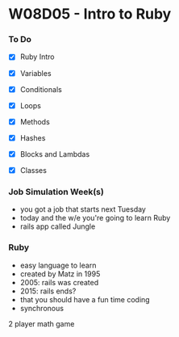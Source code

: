 # W08D05 - Intro to Ruby

### To Do
* [x] Ruby Intro
* [x] Variables
* [x] Conditionals
* [x] Loops
* [x] Methods
* [x] Hashes
* [x] Blocks and Lambdas
* [x] Classes


### Job Simulation Week(s)
* you got a job that starts next Tuesday
* today and the w/e you're going to learn Ruby
* rails app called Jungle


### Ruby
* easy language to learn
* created by Matz in 1995
* 2005: rails was created
* 2015: rails ends?
* that you should have a fun time coding
* synchronous

2 player math game













